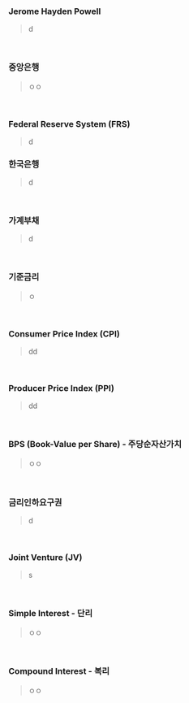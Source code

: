 ### Jerome Hayden Powell
> d

<br>

### 중앙은행
> ㅇㅇ

<br>

### Federal Reserve System (FRS)
> d

### 한국은행
> d

<br>

### 가계부채
> d

<br>

### 기준금리
> ㅇ

<br>

### Consumer Price Index (CPI)
> dd

<br>

### Producer Price Index (PPI)
> dd

<br>

### BPS (Book-Value per Share) - 주당순자산가치
> ㅇㅇ

<br>

### 금리인하요구권
> d

<br>

### Joint Venture (JV)
> s

<br>

### Simple Interest - 단리
> ㅇㅇ 

<br>

### Compound Interest - 복리
> ㅇㅇ
